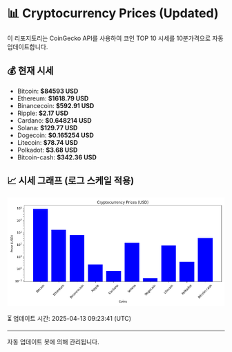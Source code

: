 
# 📊 Cryptocurrency Prices (Updated)

이 리포지토리는 CoinGecko API를 사용하여 코인 TOP 10 시세를 10분가격으로 자동 업데이트합니다.

## 💰 현재 시세
- Bitcoin: **$84593 USD**
- Ethereum: **$1618.79 USD**
- Binancecoin: **$592.91 USD**
- Ripple: **$2.17 USD**
- Cardano: **$0.648214 USD**
- Solana: **$129.77 USD**
- Dogecoin: **$0.165254 USD**
- Litecoin: **$78.74 USD**
- Polkadot: **$3.68 USD**
- Bitcoin-cash: **$342.36 USD**

## 📈 시세 그래프 (로그 스케일 적용)
![Crypto Prices](crypto_prices.png)

⏳ 업데이트 시간: 2025-04-13 09:23:41 (UTC)

---
자동 업데이트 봇에 의해 관리됩니다.
